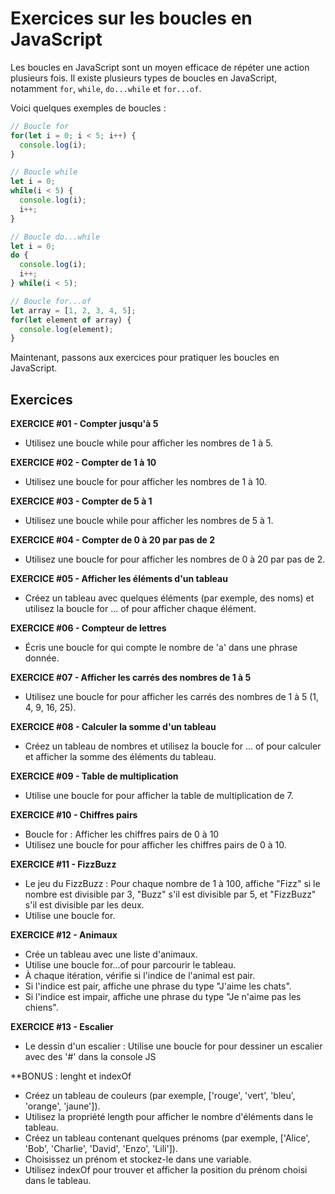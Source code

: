 # Exercices sur les boucles en JavaScript

Les boucles en JavaScript sont un moyen efficace de répéter une action plusieurs fois. Il existe plusieurs types de boucles en JavaScript, notamment `for`, `while`, `do...while` et `for...of`.

Voici quelques exemples de boucles :

```js
// Boucle for
for(let i = 0; i < 5; i++) {
  console.log(i);
}

// Boucle while
let i = 0;
while(i < 5) {
  console.log(i);
  i++;
}

// Boucle do...while
let i = 0;
do {
  console.log(i);
  i++;
} while(i < 5);

// Boucle for...of
let array = [1, 2, 3, 4, 5];
for(let element of array) {
  console.log(element);
}
```

Maintenant, passons aux exercices pour pratiquer les boucles en JavaScript.

## Exercices

**EXERCICE #01 - Compter jusqu'à 5**
- Utilisez une boucle while pour afficher les nombres de 1 à 5.

**EXERCICE #02 - Compter de 1 à 10**
- Utilisez une boucle for pour afficher les nombres de 1 à 10.

**EXERCICE #03 - Compter de 5 à 1**
- Utilisez une boucle while pour afficher les nombres de 5 à 1.

**EXERCICE #04 - Compter de 0 à 20 par pas de 2**
- Utilisez une boucle for pour afficher les nombres de 0 à 20 par pas de 2.

**EXERCICE #05 - Afficher les éléments d'un tableau**
- Créez un tableau avec quelques éléments (par exemple, des noms) et utilisez la boucle for ... of pour afficher chaque élément.

**EXERCICE #06 - Compteur de lettres**
- Écris une boucle for qui compte le nombre de 'a' dans une phrase donnée.

**EXERCICE #07 - Afficher les carrés des nombres de 1 à 5**
- Utilisez une boucle for pour afficher les carrés des nombres de 1 à 5 (1, 4, 9, 16, 25).

**EXERCICE #08 - Calculer la somme d'un tableau**
- Créez un tableau de nombres et utilisez la boucle for ... of pour calculer et afficher la somme des éléments du tableau.

**EXERCICE #09 - Table de multiplication**
- Utilise une boucle for pour afficher la table de multiplication de 7.

**EXERCICE #10 - Chiffres pairs**
- Boucle for : Afficher les chiffres pairs de 0 à 10
- Utilisez une boucle for pour afficher les chiffres pairs de 0 à 10.

**EXERCICE #11 - FizzBuzz**
- Le jeu du FizzBuzz : Pour chaque nombre de 1 à 100, affiche "Fizz" si le nombre est divisible par 3, "Buzz" s'il est divisible par 5, et "FizzBuzz" s'il est divisible par les deux.
- Utilise une boucle for.

**EXERCICE #12 - Animaux**
- Crée un tableau avec une liste d'animaux.
- Utilise une boucle for...of pour parcourir le tableau.
- À chaque itération, vérifie si l'indice de l'animal est pair.
- Si l'indice est pair, affiche une phrase du type "J'aime les chats".
- Si l'indice est impair, affiche une phrase du type "Je n'aime pas les chiens".

**EXERCICE #13 - Escalier**
- Le dessin d'un escalier : Utilise une boucle for pour dessiner un escalier avec des '#' dans la console JS

**BONUS : lenght et indexOf
- Créez un tableau de couleurs (par exemple, ['rouge', 'vert', 'bleu', 'orange', 'jaune']).
- Utilisez la propriété length pour afficher le nombre d'éléments dans le tableau.
- Créez un tableau contenant quelques prénoms (par exemple, ['Alice', 'Bob', 'Charlie', 'David', 'Enzo', 'Lili']).
- Choisissez un prénom et stockez-le dans une variable.
- Utilisez indexOf pour trouver et afficher la position du prénom choisi dans le tableau.
